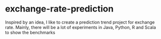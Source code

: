 # exchange-rate-prediction

Inspired by an idea, I like to create a prediction trend project for exchange rate. Mainly, there will be a lot of experiments
in Java, Python, R and Scala to show the benchmarks
